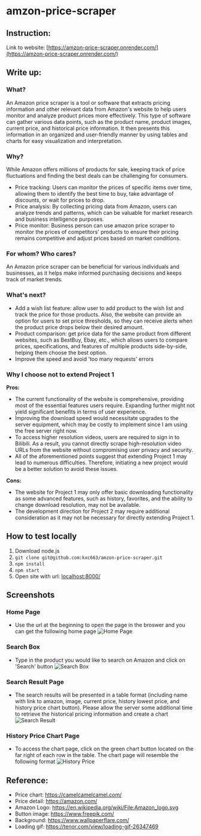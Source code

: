 # amzon-price-scraper
## Instruction:
Link to website: [https://amzon-price-scraper.onrender.com/](https://amzon-price-scraper.onrender.com/)

## Write up:
### What?
An Amazon price scraper is a tool or software that extracts pricing information and other relevant data from Amazon's website to help users monitor and analyze product prices more effectively. This type of software can gather various data points, such as the product name, product images, current price, and historical price information. It then presents this information in an organized and user-friendly manner by using tables and charts for easy visualization and interpretation.

### Why?
While Amazon offers millions of products for sale, keeping track of price fluctuations and finding the best deals can be challenging for consumers. 
- Price tracking: Users can monitor the prices of specific items over time, allowing them to identify the best time to buy, take advantage of discounts, or wait for prices to drop.
- Price analysis: By collecting pricing data from Amazon, users can analyze trends and patterns, which can be valuable for market research and business intelligence purposes.
- Price monitor: Business person can use amazon price scraper to monitor the prices of competitors' products to ensure their pricing remains competitive and adjust prices based on market conditions.

### For whom? Who cares?
An Amazon price scraper can be beneficial for various individuals and businesses, as it helps make informed purchasing decisions and keeps track of market trends. 

### What's next?
- Add a wish list feature: allow user to add product to the wish list and track the price for those products. Also, the website can provide an option for users to set price thresholds, so they can receive alerts when the product price drops below their desired amount.
- Product comparison: get price data for the same product from different websites, such as BestBuy, Ebay, etc., which allows users to compare prices, specifications, and features of multiple products side-by-side, helping them choose the best option.
- Improve the speed and avoid 'too many requests' errors

### Why I choose not to extend Project 1
**Pros:**
- The current functionality of the website is comprehensive, providing most of the essential features users require. Expanding further might not yield significant benefits in terms of user experience.
- Improving the download speed would necessitate upgrades to the server equipment, which may be costly to implement since I am using the free server right now.
- To access higher resolution videos, users are required to sign in to Bilibili. As a result, you cannot directly scrape high-resolution video URLs from the website without compromising user privacy and security.
- All of the aforementioned points suggest that extending Project 1 may lead to numerous difficulties. Therefore, initiating a new project would be a better solution to avoid these issues.

**Cons:**
- The website for Project 1 may only offer basic downloading functionality as some advanced features, such as history, favorites, and the ability to change download resolution, may not be available.
- The development direction for Project 2 may require additional consideration as it may not be necessary for directly extending Project 1.

## How to test locally
1. Download node.js
2. `git clone git@github.com:kxc663/amzon-price-scraper.git`
3. `npm install`
4. `npm start`
5. Open site with url: [localhost:8000/](localhost:8000/)

## Screenshots
### Home Page
- Use the url at the beginning to open the page in the broswer and you can get the following home page
![Home Page](https://github.com/kxc663/amzon-price-scraper/blob/main/screenshots/Home.png)
### Search Box
- Type in the product you would like to search on Amazon and click on 'Search' button
![Search Box](https://github.com/kxc663/amzon-price-scraper/blob/main/screenshots/Search.png)
### Search Result Page
- The search results will be presented in a table format (including name with link to amazon, image, current price, history lowest price, and history price chart button). Please allow the server some additional time to retrieve the historical pricing information and create a chart
![Search Result](https://github.com/kxc663/amzon-price-scraper/blob/main/screenshots/Result.png)
### History Price Chart Page
- To access the chart page, click on the green chart button located on the far right of each row in the table. The chart page will resemble the following format
![History Price](https://github.com/kxc663/amzon-price-scraper/blob/main/screenshots/Chart.png)

## Reference:
- Price chart: https://camelcamelcamel.com/
- Price detail: https://amazon.com/
- Amazon Logo: https://en.wikipedia.org/wiki/File:Amazon_logo.svg
- Button image: https://www.freepik.com/
- Background: https://www.wallpaperflare.com/
- Loading gif: https://tenor.com/view/loading-gif-26347469
